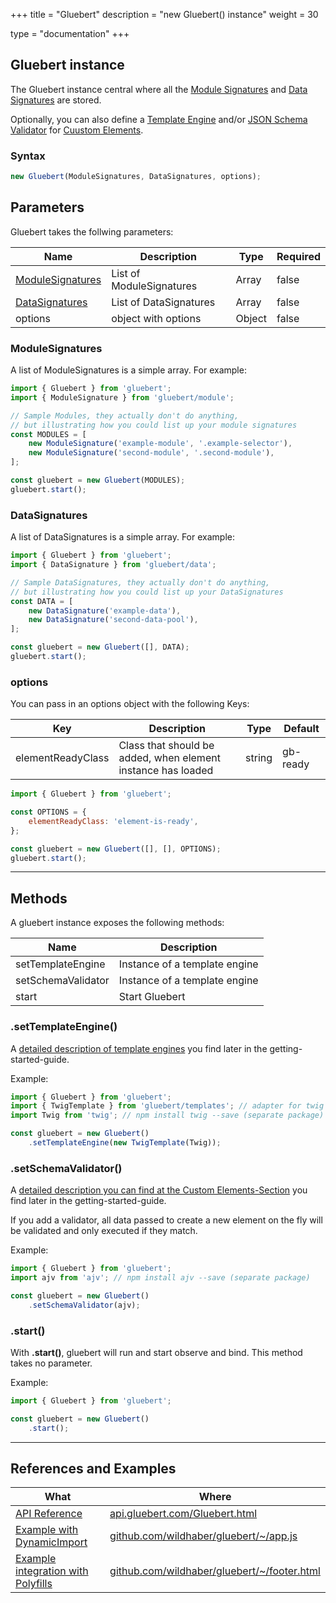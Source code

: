 +++
title = "Gluebert"
description = "new Gluebert() instance"
weight = 30

type = "documentation"
+++

## Gluebert instance

The Gluebert instance central where all the [Module Signatures](/getting-started/module/) and [Data Signatures](/getting-started/data) are stored.
  
Optionally, you can also define a [Template Engine](/getting-started/template-engines) and/or [JSON Schema Validator](/getting-started/elements) for [Cuustom Elements](/getting-started/elements).

### Syntax

```javascript
new Gluebert(ModuleSignatures, DataSignatures, options);
```

## Parameters

Gluebert takes the follwing parameters:

| Name | Description | Type | Required |
| --- | --- | --- | --- |
| [ModuleSignatures](/getting-started/module) | List of ModuleSignatures | Array | false |
| [DataSignatures](/getting-started/data) | List of DataSignatures | Array | false |
| options | object with options | Object | false |

### ModuleSignatures

A list of ModuleSignatures is a simple array. For example:

```javascript
import { Gluebert } from 'gluebert';
import { ModuleSignature } from 'gluebert/module';

// Sample Modules, they actually don't do anything,
// but illustrating how you could list up your module signatures
const MODULES = [
    new ModuleSignature('example-module', '.example-selector'),
    new ModuleSignature('second-module', '.second-module'),
];

const gluebert = new Gluebert(MODULES);
gluebert.start();
```

### DataSignatures

A list of DataSignatures is a simple array. For example:

```javascript
import { Gluebert } from 'gluebert';
import { DataSignature } from 'gluebert/data';

// Sample DataSignatures, they actually don't do anything,
// but illustrating how you could list up your DataSignatures
const DATA = [
    new DataSignature('example-data'),
    new DataSignature('second-data-pool'),
];

const gluebert = new Gluebert([], DATA);
gluebert.start();
```

### options

You can pass in an options object with the following Keys:

| Key | Description | Type | Default |
| --- | --- | --- | --- |
| elementReadyClass | Class that should be added, when element instance has loaded | string | gb-ready |


```javascript
import { Gluebert } from 'gluebert';

const OPTIONS = {
    elementReadyClass: 'element-is-ready',
};

const gluebert = new Gluebert([], [], OPTIONS);
gluebert.start();
```

---

## Methods

A gluebert instance exposes the following methods:

| Name | Description |
| --- | --- |
| setTemplateEngine | Instance of a template engine  |
| setSchemaValidator | Instance of a template engine  |
| start | Start Gluebert |

### .setTemplateEngine()

A [detailed description of template engines](/getting-started/template-engines) you find later in the getting-started-guide.

Example:

```javascript
import { Gluebert } from 'gluebert';
import { TwigTemplate } from 'gluebert/templates'; // adapter for twig template engine
import Twig from 'twig'; // npm install twig --save (separate package)

const gluebert = new Gluebert()
    .setTemplateEngine(new TwigTemplate(Twig));
```

### .setSchemaValidator()

A [detailed description you can find at the Custom Elements-Section](/getting-started/elements) you find later in the getting-started-guide.

If you add a validator, all data passed to create a new element on the fly will be validated and only executed if they match.

Example:

```javascript
import { Gluebert } from 'gluebert';
import ajv from 'ajv'; // npm install ajv --save (separate package)

const gluebert = new Gluebert()
    .setSchemaValidator(ajv);
```

### .start()

With **.start()**, gluebert will run and start observe and bind. This method takes no parameter.

Example:

```javascript
import { Gluebert } from 'gluebert';

const gluebert = new Gluebert()
    .start();
```

---

## References and Examples

| What | Where |
| --- | --- |
| [API Reference](https://api.gluebert.com/Gluebert.html) | [api.gluebert.com/Gluebert.html](https://api.gluebert.com/Gluebert.html) |
| [Example with DynamicImport](https://github.com/wildhaber/gluebert/blob/develop/documentation/themes/gluebert/src/js/app.js) | [github.com/wildhaber/gluebert/~/app.js](https://github.com/wildhaber/gluebert/blob/develop/documentation/themes/gluebert/src/js/app.js) |
| [Example integration with Polyfills](https://github.com/wildhaber/gluebert/blob/develop/documentation/themes/gluebert/layouts/partials/footer.html#L1-L22) | [github.com/wildhaber/gluebert/~/footer.html](https://github.com/wildhaber/gluebert/blob/develop/documentation/themes/gluebert/layouts/partials/footer.html#L1-L22) |
